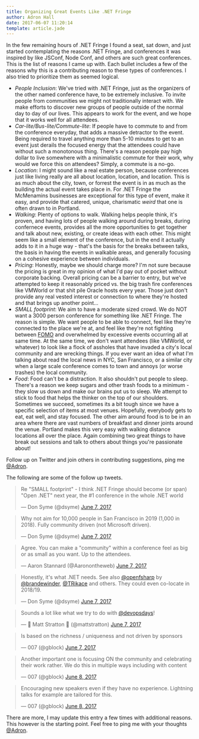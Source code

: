 ```yaml
---
title: Organizing Great Events Like .NET Fringe
author: Adron Hall
date: 2017-06-07 11:20:14
template: article.jade
---
```

In the few remaining hours of .NET Fringe I found a seat, sat down, and just started contemplating the reasons .NET Fringe, and conferences it was inspired by like JSConf, Node Conf, and others are such great conferences. This is the list of reasons I came up with. Each bullet includes a few of the reasons why this is a contributing reason to these types of conferences. I also tried to prioritize them as seemed logical.

<span class="more"></span>

* *People Inclusion*: We've tried with .NET Fringe, just as the organizers of the other named conference have, to be extremely inclusive. To invite people from communities we might not traditionally interact with. We make efforts to discover new groups of people outside of the normal day to day of our lives. This appears to work for the event, and we hope that it works well for all attendees.
* *Car-lite/Bus-lite/Commute-lite*: If people have to commute to and from the conference everyday, that adds a massive detractor to the event. Being required to travel anything more than 5-10 minutes to get to an event just derails the focused energy that the attendees could have without such a monotonous thing. There's a reason people pay high dollar to live somewhere with a minimalistic commute for their work, why would we force this on attendees? Simply, a commute is a no-go.
* *Location*: I might sound like a real estate person, because conferences just like living really are all about location, location, and location. This is as much about the city, town, or forrest the event is in as much as the building the actual event takes place in. For .NET Fringe the McMenamins businesses are exceptional for this type of event, make it easy, and provide that catered, unique, charismatic *weird* that one is often drawn to in Portland.
* *Walking*: Plenty of options to walk. Walking helps people think, it's proven, and having lots of people walking around during breaks, during confernece events, provides all the more opportunities to get together and talk about new, existing, or create ideas with each other. This might seem like a small element of the conference, but in the end it actually adds to it in a huge way - that's the basis for the breaks between talks, the basis in having the events in walkable areas, and generally focusing on a cohesive experience between individuals.
* *Pricing*: Honestly, maybe we should charge more? I'm not sure because the pricing is great in my opinion of what I'd pay out of pocket without corporate backing. Overall pricing can be a barrier to entry, but we've attempted to keep it reasonably priced vs. the big trash fire conferences like VMWorld or that shit pile Oracle hosts every year. Those just don't provide any real vested interest or connection to where they're hosted and that brings up another point...
* *SMALL footprint*: We aim to have a moderate sized crowd. We do NOT want a 3000 person conference for something like .NET Fringe. The reason is simple. We want people to be able to connect, feel like they're connected to the place we're at, and feel like they're not fighting between [FOMO](http://www.urbandictionary.com/define.php?term=fomo) and overwhelmed by excessive events occurring all at same time. At the same time, we don't want attendees (like VMWorld, or whatever) to look like a flock of assholes that have invaded a city's local community and are wrecking things. If you ever want an idea of what I'm talking about read the local news in NYC, San Francisco, or a similar city when a large scale conference comes to town and annoys (or worse trashes) the local community.
* *Food*: Food can't be a distraction. It also shouldn't put people to sleep. There's a reason we keep sugars and other trash foods to a minimum - they slow us down and make our brains put us to sleep. We attempt to stick to food that helps the thinker on the top of our shoulders. Sometimes we succeed, sometimes its a bit tough since we have a specific selection of items at most venues. Hopefully, everybody gets to eat, eat well, and stay focused. The other aim around food is to be in an area where there are vast numbers of breakfast and dinner joints around the venue. Portland makes this very easy with walking distance locations all over the place. Again combining two great things to have break out sessions and talk to others about things you're passionate about!

Follow up on Twitter and join others in contributing suggestions, ping me [@Adron](https://twitter.com/Adron).

The following are some of the follow up tweets.

<blockquote class="twitter-tweet" data-lang="en"><p lang="en" dir="ltr">Re &quot;SMALL footprint&quot; - I think .NET Fringe should become (or span) &quot;Open .NET&quot; next year, the #1 conference in the whole .NET world</p>&mdash; Don Syme (@dsyme) <a href="https://twitter.com/dsyme/status/872581476088500224">June 7, 2017</a></blockquote>
<script async src="//platform.twitter.com/widgets.js" charset="utf-8"></script>

<blockquote class="twitter-tweet" data-lang="en"><p lang="en" dir="ltr">Why not aim for 10,000 people in San Francisco in 2019 (1,000 in 2018). Fully community driven (not Microsoft driven).</p>&mdash; Don Syme (@dsyme) <a href="https://twitter.com/dsyme/status/872582276202278916">June 7, 2017</a></blockquote>
<script async src="//platform.twitter.com/widgets.js" charset="utf-8"></script>

<blockquote class="twitter-tweet" data-lang="en"><p lang="en" dir="ltr">Agree. You can make a &quot;community&quot; within a conference feel as big or as small as you want. Up to the attendees.</p>&mdash; Aaron Stannard (@Aaronontheweb) <a href="https://twitter.com/Aaronontheweb/status/872582548257251329">June 7, 2017</a></blockquote>
<script async src="//platform.twitter.com/widgets.js" charset="utf-8"></script>

<blockquote class="twitter-tweet" data-lang="en"><p lang="en" dir="ltr">Honestly, it&#39;s what .NET needs.  See also <a href="https://twitter.com/openfsharp">@openfsharp</a> by <a href="https://twitter.com/brandewinder">@brandewinder</a>, <a href="https://twitter.com/TRikace">@TRikace</a> and others.  They could even co-locate in 2018/19.</p>&mdash; Don Syme (@dsyme) <a href="https://twitter.com/dsyme/status/872582610328981505">June 7, 2017</a></blockquote>
<script async src="//platform.twitter.com/widgets.js" charset="utf-8"></script>

<blockquote class="twitter-tweet" data-lang="en"><p lang="en" dir="ltr">Sounds a lot like what we try to do with <a href="https://twitter.com/devopsdays">@devopsdays</a>!</p>&mdash; 🦄 Matt Stratton 🦄 (@mattstratton) <a href="https://twitter.com/mattstratton/status/872593350674829313">June 7, 2017</a></blockquote>
<script async src="//platform.twitter.com/widgets.js" charset="utf-8"></script>

<blockquote class="twitter-tweet" data-lang="en"><p lang="en" dir="ltr">Is based on the richness / uniqueness and not driven by sponsors</p>&mdash; 007 (@gblock) <a href="https://twitter.com/gblock/status/872603864783966208">June 7, 2017</a></blockquote>
<script async src="//platform.twitter.com/widgets.js" charset="utf-8"></script>

<blockquote class="twitter-tweet" data-lang="en"><p lang="en" dir="ltr">Another important one is focusing ON the community and celebrating their work rather. We do this in multiple ways including with content</p>&mdash; 007 (@gblock) <a href="https://twitter.com/gblock/status/872604249372282881">June 8, 2017</a></blockquote>
<script async src="//platform.twitter.com/widgets.js" charset="utf-8"></script>

<blockquote class="twitter-tweet" data-lang="en"><p lang="en" dir="ltr">Encouraging new speakers even if they have no experience. Lightning talks for example are tailored for this.</p>&mdash; 007 (@gblock) <a href="https://twitter.com/gblock/status/872604406771990528">June 8, 2017</a></blockquote>
<script async src="//platform.twitter.com/widgets.js" charset="utf-8"></script>

There are more, I may update this entry a few times with additional reasons. This however is the starting point. Feel free to ping me with your thoughts [@Adron](https://twitter.com/Adron).